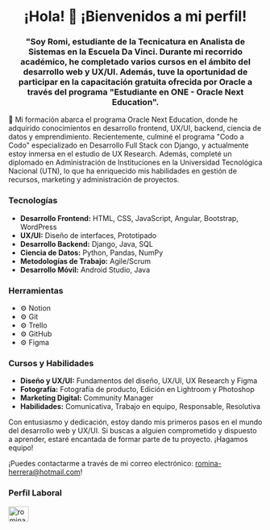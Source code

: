 <!DOCTYPE html>
<html lang="es">
<head>
<meta charset="UTF-8">
<meta name="viewport" content="width=device-width, initial-scale=1.0">
<title>Perfil de Romi</title>
</head>
<body>

<h1 style="text-align: center;">¡Hola! 👋 ¡Bienvenidos a mi perfil!</h1>

<h3 style="text-align: center;">"Soy Romi, estudiante de la Tecnicatura en Analista de Sistemas en la Escuela Da Vinci. Durante mi recorrido académico, he completado varios cursos en el ámbito del desarrollo web y UX/UI. Además, tuve la oportunidad de participar en la capacitación gratuita ofrecida por Oracle a través del programa "Estudiante en ONE - Oracle Next Education".</h3>

<p>🌱 Mi formación abarca el programa Oracle Next Education, donde he adquirido conocimientos en desarrollo frontend, UX/UI, backend, ciencia de datos y emprendimiento. Recientemente, culminé el programa "Codo a Codo" especializado en Desarrollo Full Stack con Django, y actualmente estoy inmersa en el estudio de UX Research. Además, completé un diplomado en Administración de Instituciones en la Universidad Tecnológica Nacional (UTN), lo que ha enriquecido mis habilidades en gestión de recursos, marketing y administración de proyectos.</p>

<h3>Tecnologías</h3>
<ul>
  <li><strong>Desarrollo Frontend:</strong> HTML, CSS, JavaScript, Angular, Bootstrap, WordPress</li>
  <li><strong>UX/UI:</strong> Diseño de interfaces, Prototipado</li>
  <li><strong>Desarrollo Backend:</strong> Django, Java, SQL</li>
  <li><strong>Ciencia de Datos:</strong> Python, Pandas, NumPy</li>
  <li><strong>Metodologías de Trabajo:</strong> Agile/Scrum</li>
  <li><strong>Desarrollo Móvil:</strong> Android Studio, Java</li>
</ul>

<h3>Herramientas</h3>
<ul>
  <li>⚙️ Notion</li>
  <li>⚙️ Git</li>
  <li>⚙️ Trello</li>
  <li>⚙️ GitHub</li>
  <li>⚙️ Figma</li>
</ul>

<h3>Cursos y Habilidades</h3>
<ul>
  <li><strong>Diseño y UX/UI:</strong> Fundamentos del diseño, UX/UI, UX Research y Figma</li>
  <li><strong>Fotografía:</strong> Fotografía de producto, Edición en Lightroom y Photoshop</li>
  <li><strong>Marketing Digital:</strong> Community Manager</li>
  <li><strong>Habilidades:</strong> Comunicativa, Trabajo en equipo, Responsable, Resolutiva</li>
</ul>

<p>Con entusiasmo y dedicación, estoy dando mis primeros pasos en el mundo del desarrollo web y UX/UI. Si buscas a alguien comprometido y dispuesto a aprender, estaré encantada de formar parte de tu proyecto. ¡Hagamos equipo!</p>

<p>¡Puedes contactarme a través de mi correo electrónico: <a href="mailto:romina-herrera@hotmail.com">romina-herrera@hotmail.com</a>!</p>

<h3>Perfil Laboral</h3>
<p>
  <a href="https://linkedin.com/in/romina-herreramicv" target="_blank">
    <img src="https://raw.githubusercontent.com/rahuldkjain/github-profile-readme-generator/master/src/images/icons/Social/linked-in-alt.svg" alt="romina-herreramicv" height="30" width="40">
  </a>
</p>

</body>
</html>

